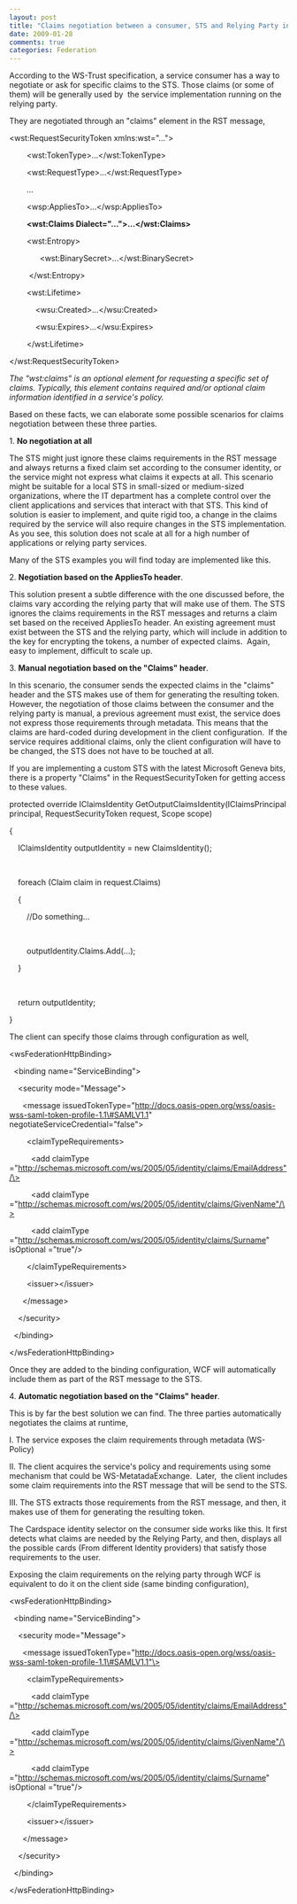 ```yaml
---
layout: post
title: "Claims negotiation between a consumer, STS and Relying Party in WCF"
date: 2009-01-28
comments: true
categories: Federation
---
```


According to the WS-Trust specification, a service consumer has a way to
negotiate or ask for specific claims to the STS. Those claims (or some
of them) will be generally used by  the service implementation running
on the relying party.

They are negotiated through an "claims" element in the RST message,

\<wst:RequestSecurityToken xmlns:wst="..."\>

        \<wst:TokenType\>...\</wst:TokenType\>

        \<wst:RequestType\>...\</wst:RequestType\>

        ...

        \<wsp:AppliesTo\>...\</wsp:AppliesTo\>

        **\<wst:Claims Dialect="..."\>...\</wst:Claims\>**

        \<wst:Entropy\>

              \<wst:BinarySecret\>...\</wst:BinarySecret\>

         \</wst:Entropy\>

        \<wst:Lifetime\>

            \<wsu:Created\>...\</wsu:Created\>

            \<wsu:Expires\>...\</wsu:Expires\>

        \</wst:Lifetime\>

\</wst:RequestSecurityToken\>

*The "wst:claims" is an optional element for requesting a specific set
of claims. Typically, this element contains required and/or optional
claim information identified in a service's policy.*

Based on these facts, we can elaborate some possible scenarios for
claims negotiation between these three parties.

​1. **No negotiation at all**

The STS might just ignore these claims requirements in the RST message
and always returns a fixed claim set according to the consumer identity,
or the service might not express what claims it expects at all. This
scenario might be suitable for a local STS in small-sized or
medium-sized organizations, where the IT department has a complete
control over the client applications and services that interact with
that STS. This kind of solution is easier to implement, and quite rigid
too, a change in the claims required by the service will also require
changes in the STS implementation. As you see, this solution does not
scale at all for a high number of applications or relying party
services.

Many of the STS examples you will find today are implemented like this.

​2. **Negotiation based on the AppliesTo header**.

This solution present a subtle difference with the one discussed before,
the claims vary according the relying party that will make use of them.
The STS ignores the claims requirements in the RST messages and returns
a claim set based on the received AppliesTo header. An existing
agreement must exist between the STS and the relying party, which will
include in addition to the key for encrypting the tokens, a number of
expected claims.  Again, easy to implement, difficult to scale up.

​3. **Manual negotiation based on the "Claims" header**.

In this scenario, the consumer sends the expected claims in the "claims"
header and the STS makes use of them for generating the resulting token.
However, the negotiation of those claims between the consumer and the
relying party is manual, a previous agreement must exist, the service
does not express those requirements through metadata. This means that
the claims are hard-coded during development in the client
configuration.  If the service requires additional claims, only the
client configuration will have to be changed, the STS does not have to
be touched at all.

If you are implementing a custom STS with the latest Microsoft Geneva
bits, there is a property "Claims" in the RequestSecurityToken for
getting access to these values.

protected override IClaimsIdentity
GetOutputClaimsIdentity(IClaimsPrincipal principal, RequestSecurityToken
request, Scope scope)

{

    IClaimsIdentity outputIdentity = new ClaimsIdentity();

 

    foreach (Claim claim in request.Claims)

    {

        //Do something...

 

        outputIdentity.Claims.Add(...);

    }

 

    return outputIdentity;

}

The client can specify those claims through configuration as well,

\<wsFederationHttpBinding\>

  \<binding name="ServiceBinding"\>

    \<security mode="Message"\>

      \<message
issuedTokenType="http://docs.oasis-open.org/wss/oasis-wss-saml-token-profile-1.1\#SAMLV1.1"
negotiateServiceCredential="false"\>

        \<claimTypeRequirements\>

          \<add claimType
="http://schemas.microsoft.com/ws/2005/05/identity/claims/EmailAddress"/\>

          \<add claimType
="http://schemas.microsoft.com/ws/2005/05/identity/claims/GivenName"/\>

          \<add claimType
="http://schemas.microsoft.com/ws/2005/05/identity/claims/Surname"
isOptional ="true"/\>

        \</claimTypeRequirements\>

        \<issuer\>\</issuer\>

      \</message\>

    \</security\>

  \</binding\>

\</wsFederationHttpBinding\>

Once they are added to the binding configuration, WCF will automatically
include them as part of the RST message to the STS.

​4. **Automatic negotiation based on the "Claims" header**.

This is by far the best solution we can find. The three parties
automatically negotiates the claims at runtime,

I. The service exposes the claim requirements through metadata
(WS-Policy)

​II. The client acquires the service's policy and requirements using
some mechanism that could be WS-MetatadaExchange.  Later,  the client
includes some claim requirements into the RST message that will be send
to the STS.

​III. The STS extracts those requirements from the RST message, and
then, it makes use of them for generating the resulting token.

The Cardspace identity selector on the consumer side works like this. It
first detects what claims are needed by the Relying Party, and then,
displays all the possible cards (From different Identity providers) that
satisfy those requirements to the user.

Exposing the claim requirements on the relying party through WCF is
equivalent to do it on the client side (same binding configuration),

\<wsFederationHttpBinding\>

  \<binding name="ServiceBinding"\>

    \<security mode="Message"\>

      \<message
issuedTokenType="http://docs.oasis-open.org/wss/oasis-wss-saml-token-profile-1.1\#SAMLV1.1"\>

        \<claimTypeRequirements\>

          \<add claimType
="http://schemas.microsoft.com/ws/2005/05/identity/claims/EmailAddress"/\>

          \<add claimType
="http://schemas.microsoft.com/ws/2005/05/identity/claims/GivenName"/\>

          \<add claimType
="http://schemas.microsoft.com/ws/2005/05/identity/claims/Surname"
isOptional ="true"/\>

        \</claimTypeRequirements\>

        \<issuer\>\</issuer\>

      \</message\>

    \</security\>

  \</binding\>

\</wsFederationHttpBinding\>

